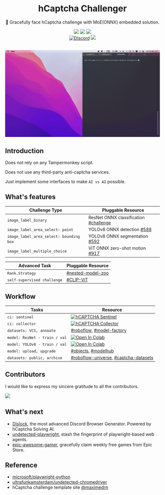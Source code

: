 <div align="center">
    <h1> hCaptcha Challenger</h1>
    <p>🚀 Gracefully face hCaptcha challenge with MoE(ONNX) embedded solution.</p>
    <img src="https://img.shields.io/pypi/v/hcaptcha-challenger?style=flat-square&logo=python&logoColor=white">
    <img src="https://img.shields.io/pypi/dw/hcaptcha-challenger?style=flat-square&logo=aiqfome&label=downloads%40PyPI">
    <a href="https://github.com/QIN2DIM/hcaptcha-challenger/releases"><img src="https://img.shields.io/github/downloads/QIN2DIM/hcaptcha-challenger/model/total?style=flat-square&logo=github"></a>
	<br>
	<a href="https://discord.gg/m9ZRBTZvbr"><img alt="Discord" src="https://img.shields.io/discord/978108215499816980?style=social&logo=discord&label=echosec"></a>
 	<a href = "https://t.me/+Cn-KBOTCaWNmNGNh"><img src="https://img.shields.io/static/v1?style=social&logo=telegram&label=chat&message=studio" ></a>
	<br>
	<br>
</div>


![hcaptcha-challenger-demo](https://github.com/QIN2DIM/img_pool/blob/main/img/hcaptcha-challenger3.gif)

## Introduction

Does not rely on any Tampermonkey script.

Does not use any third-party anti-captcha services.

Just implement some interfaces to make `AI vs AI` possible.

## What's features

| Challenge Type                          | Pluggable Resource                                           |
| --------------------------------------- | ------------------------------------------------------------ |
| `image_label_binary`                    | ResNet  ONNX classification [#challenge](https://github.com/QIN2DIM/hcaptcha-challenger/issues?q=label%3A%22%F0%9F%94%A5+challenge%22+) |
| `image_label_area_select: point`        | YOLOv8 ONNX detection  [#588](https://github.com/QIN2DIM/hcaptcha-challenger/issues/588) |
| `image_label_area_select: bounding box` | YOLOv8 ONNX segmentation  [#592](https://github.com/QIN2DIM/hcaptcha-challenger/issues/592) |
| `image_label_multiple_choice`           | ViT ONNX zero-shot motion [#917](https://github.com/QIN2DIM/hcaptcha-challenger/issues/917) |

| Advanced Task               | Pluggable Resource                                           |
| --------------------------- | ------------------------------------------------------------ |
| `Rank.Strategy`             | [#nested-model-zoo](https://github.com/QIN2DIM/hcaptcha-challenger/issues/797) |
| `self-supervised challenge` | [#CLIP-ViT](https://github.com/QIN2DIM/hcaptcha-challenger/issues/858) |

## Workflow

| Tasks                         | Resource                                                     |
| ----------------------------- | ------------------------------------------------------------ |
| `ci: sentinel`                | [![hCAPTCHA Sentinel](https://github.com/QIN2DIM/hcaptcha-challenger/actions/workflows/sentinel.yaml/badge.svg?branch=main)](https://github.com/QIN2DIM/hcaptcha-challenger/actions/workflows/sentinel.yaml) |
| `ci: collector`               | [![hCAPTCHA Collector](https://github.com/QIN2DIM/hcaptcha-challenger/actions/workflows/collector.yaml/badge.svg)](https://github.com/QIN2DIM/hcaptcha-challenger/actions/workflows/collector.yaml) |
| `datasets: VCS, annoate`      | [#roboflow](https://app.roboflow.com/), [#model-factory](https://github.com/beiyuouo/hcaptcha-model-factory) |
| `model: ResNet - train / val` | [![Open In Colab](https://colab.research.google.com/assets/colab-badge.svg)](https://colab.research.google.com/github/captcha-challenger/hcaptcha-model-factory/blob/main/automation/roboflow_resnet.ipynb) |
| `model: YOLOv8 - train / val` | [![Open In Colab](https://colab.research.google.com/assets/colab-badge.svg)](https://colab.research.google.com/github/QIN2DIM/hcaptcha-challenger/blob/main/automation/roboflow_yolov8.ipynb) |
| `model: upload, upgrade`      | [#objects](https://github.com/QIN2DIM/hcaptcha-challenger/tree/main/src), [#modelhub](https://github.com/QIN2DIM/hcaptcha-challenger/releases/tag/model) |
| `datasets: public, archive`   | [#roboflow-universe](https://universe.roboflow.com/qin2dim/), [#captcha-datasets](https://github.com/captcha-challenger/hcaptcha-whistleblower) |

## Contributors
I would like to express my sincere gratitude to all the contributors.

[![](https://opencollective.com/hcaptcha-challenger/contributors.svg?width=890&button=false)](https://github.com/QIN2DIM/hcaptcha-challenger/graphs/contributors)

## What's next

- [Dislock](https://github.com/Vinyzu/DiscordGenerator), the most advanced Discord Browser Generator. Powered by hCaptcha Solving AI.
- [undetected-playwright](https://github.com/QIN2DIM/undetected-playwright), stash the fingerprint of playwright-based web agents.
- [epic-awesome-gamer](https://github.com/QIN2DIM/epic-awesome-gamer), gracefully claim weekly free games from Epic Store.

## Reference

- [microsoft/playwright-python](https://github.com/microsoft/playwright-python)
- [ultrafunkamsterdam/undetected-chromedriver](https://github.com/ultrafunkamsterdam/undetected-chromedriver)
- hCaptcha challenge template site [@maximedrn](https://github.com/maximedrn/hcaptcha-solver-python-selenium)
